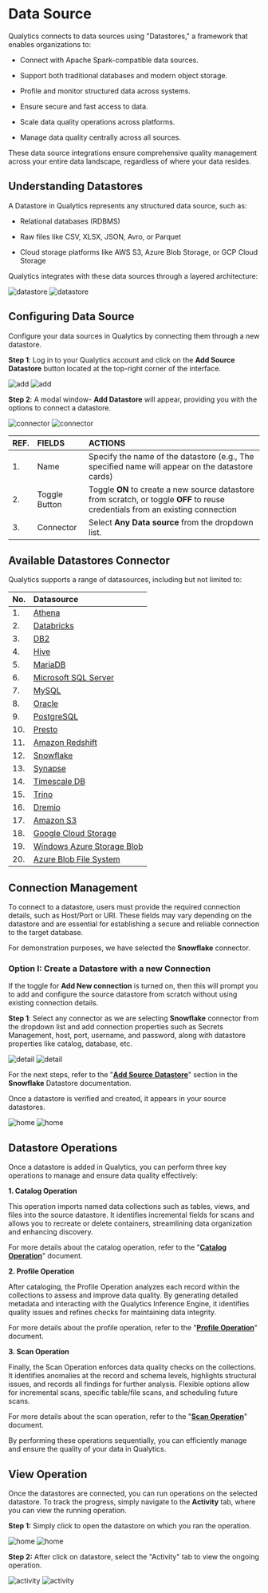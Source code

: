 # Data Source

Qualytics connects to data sources using "Datastores," a framework that enables organizations to:

* Connect with Apache Spark-compatible data sources.

* Support both traditional databases and modern object storage.

* Profile and monitor structured data across systems.

* Ensure secure and fast access to data.

* Scale data quality operations across platforms.

* Manage data quality centrally across all sources.

These data source integrations ensure comprehensive quality management across your entire data landscape, regardless of where your data resides.

## Understanding Datastores

A Datastore in Qualytics represents any structured data source, such as:

* Relational databases (RDBMS)

* Raw files like CSV, XLSX, JSON, Avro, or Parquet

* Cloud storage platforms like AWS S3, Azure Blob Storage, or GCP Cloud Storage

Qualytics integrates with these data sources through a layered architecture:

![datastore](../assets/datastores/what-is/datastore.png#only-light)
![datastore](../assets/datastores/what-is/datastore.png#only-dark)

## Configuring Data Source

Configure your data sources in Qualytics by connecting them through a new datastore.

**Step 1**: Log in to your Qualytics account and click on the **Add Source Datastore** button located at the top-right corner of the interface.

![add](../assets/datastores/what-is/add-light-1.png#only-light)
![add](../assets/datastores/what-is/add-dark-1.png#only-dark)

**Step 2**: A modal window- **Add Datastore** will appear, providing you with the options to connect a datastore.

![connector](../assets/datastores/what-is/connector-light-2.png#only-light)
![connector](../assets/datastores/what-is/connector-dark-2.png#only-dark)

| REF. | FIELDS | ACTIONS |
| :---- | :---- | :---- |
| 1. | Name | Specify the name of the datastore (e.g., The specified name will appear on the datastore cards) |
| 2. | Toggle Button | Toggle **ON** to create a new source datastore from scratch, or toggle **OFF** to reuse credentials from an existing connection |
| 3. | Connector | Select **Any Data source** from the dropdown list. |

## Available Datastores Connector

Qualytics supports a range of datasources, including but not limited to:

|          No. |                       Datasource |
| :---- | :---- |
|         1. |                         [Athena](../add-datastores/athena.md) |
|         2. |                      [Databricks](../add-datastores/databricks.md) |
|         3. |                          [DB2](../add-datastores/db2.md) |
|         4. |                         [Hive](../add-datastores/hive.md) |
|        5. |                      [MariaDB](../add-datastores/maria-db.md) |
|        6. |              [Microsoft SQL Server](../add-datastores/microsoft-sql-server.md) |
|        7. |                     [MySQL](../add-datastores/mysql.md) |
|        8. |                     [Oracle](../add-datastores/oracle.md) |
|        9.  |               [PostgreSQL](../add-datastores/postgresql.md) |
|      10. |                   [Presto](../add-datastores/presto.md) |
|      11. |            [Amazon Redshift](../add-datastores/redshift.md) |
|      12. |               [Snowflake](../add-datastores/snowflake.md) |
|      13. |                 [Synapse](../add-datastores/synapse.md) |
|      14. |            [Timescale DB](../add-datastores/timescale-db.md) |
|      15. |                  [Trino](../add-datastores/trino.md) |
|      16.  |             [Dremio](../add-datastores/dremio.md) |
|      17.  |             [Amazon S3](../add-datastores/amazon-s3.md) |
|      18. |         [Google Cloud Storage](../add-datastores/google-cloud-storage.md) |
|     19. |      [Windows Azure Storage Blob](../add-datastores/azure-datalake-storage.md) |
|     20. |        [Azure Blob File System](../add-datastores/azure-blob-storage.md) |

## Connection Management

To connect to a datastore, users must provide the required connection details, such as Host/Port or URI. These fields may vary depending on the datastore and are essential for establishing a secure and reliable connection to the target database.

For demonstration purposes, we have selected the **Snowflake** connector.

### Option I: Create a Datastore with a new Connection

If the toggle for **Add New connection** is turned on, then this will prompt you to add and configure the source datastore from scratch without using existing connection details.

**Step 1**: Select any connector as we are selecting **Snowflake** connector from the dropdown list and add connection properties such as Secrets Management, host, port, username, and password, along with datastore properties like catalog, database, etc.

![detail](../assets/datastores/what-is/detail-light-3.png#only-light)
![detail](../assets/datastores/what-is/detail-dark-3.png#only-dark)

For the next steps, refer to the "[**Add Source** **Datastore**](../add-datastores/snowflake.md#add-a-source-datastore)" section in the **Snowflake** Datastore documentation.

Once a datastore is verified and created, it appears in your source datastores.

![home](../assets/datastores/what-is/home-light-4.png#only-light)
![home](../assets/datastores/what-is/home-dark-4.png#only-dark)

## Datastore Operations

Once a datastore is added in Qualytics, you can perform three key operations to manage and ensure data quality effectively:

**1. Catalog Operation**

   This operation imports named data collections such as tables, views, and files into the source datastore. It identifies incremental fields for scans and allows you to recreate or delete containers, streamlining data organization and enhancing discovery.  

   For more details about the catalog operation, refer to the "[**Catalog Operation**](../source-datastore/catalog.md)" document.

**2. Profile Operation**

   After cataloging, the Profile Operation analyzes each record within the collections to assess and improve data quality. By generating detailed metadata and interacting with the Qualytics Inference Engine, it identifies quality issues and refines checks for maintaining data integrity.

   For more details about the profile operation, refer to the "[**Profile Operation**](../source-datastore/profile.md)" document.

**3. Scan Operation**

   Finally, the Scan Operation enforces data quality checks on the collections. It identifies anomalies at the record and schema levels, highlights structural issues, and records all findings for further analysis. Flexible options allow for incremental scans, specific table/file scans, and scheduling future scans.

   For more details about the scan operation, refer to the "[**Scan Operation**](../source-datastore/scan.md)" document.

By performing these operations sequentially, you can efficiently manage and ensure the quality of your data in Qualytics.

## View Operation

Once the datastores are connected, you can run operations on the selected datastore. To track the progress, simply navigate to the **Activity** tab, where you can view the running operation.

**Step 1:** Simply click to open the datastore on which you ran the operation.

![home](../assets/datastores/what-is/home-light-5.png#only-light)
![home](../assets/datastores/what-is/home-dark-5.png#only-dark)

**Step 2:** After click on datastore, select the "Activity" tab to view the ongoing operation.

![activity](../assets/datastores/what-is/activity-light-6.png#only-light)
![activity](../assets/datastores/what-is/activity-dark-6.png#only-dark)
